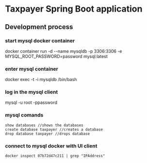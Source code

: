# Taxpayer Spring Boot application

## Development process

### start mysql docker container

docker container run -d --name mysqldb -p 3306:3306 -e MYSQL_ROOT_PASSWORD=password mysql:latest

### enter mysql container

docker exec -t -i mysqldb /bin/bash

### log in the mysql client

mysql -u root -ppassword

### mysql comands

    show databases //shows the databases
    create database taxpayer //creates a database
    drop database taxpayer //drops database

### connect to mysql docker with UI client
    
    docker inspect 07b72d47c211 | grep "IPAddress"
